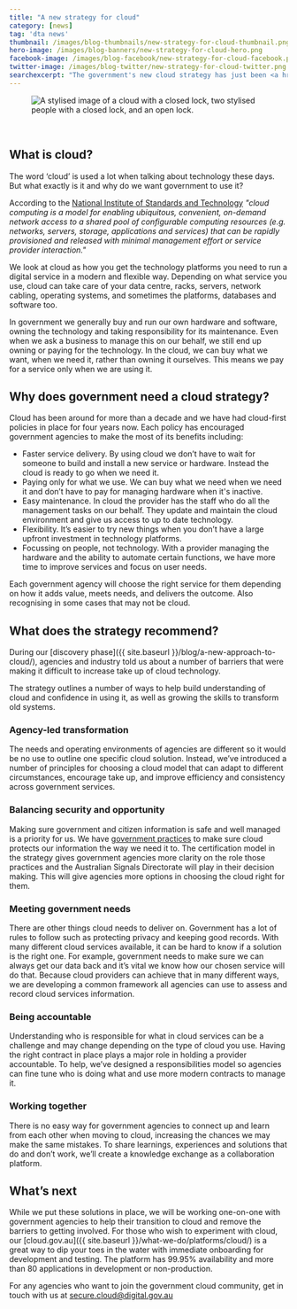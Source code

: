 ```yaml
---
title: "A new strategy for cloud"
category: [news]
tag: 'dta news'
thumbnail: /images/blog-thumbnails/new-strategy-for-cloud-thumbnail.png
hero-image: /images/blog-banners/new-strategy-for-cloud-hero.png
facebook-image: /images/blog-facebook/new-strategy-for-cloud-facebook.png
twitter-image: /images/blog-twitter/new-strategy-for-cloud-twitter.png
searchexcerpt: "The government's new cloud strategy has just been <a href='/what-we-do/policies-and-programs/secure-cloud/'>released</a>. It replaces a cloud computing policy and focuses on what will make it easier for government agencies to use cloud services"
---
```


<figure>
  <img src="{{ site.url }}{{ site.baseurl }}{{ page.hero-image }}" alt="A stylised image of a cloud with a closed lock, two stylised people with a closed lock, and an open lock.">
</figure>

<br />

## What is cloud?

The word ‘cloud’ is used a lot when talking about technology these days. But what exactly is it and why do we want government to use it?

According to the [National Institute of Standards and Technology](https://www.nist.gov/programs-projects/nist-cloud-computing-program-nccp) *"cloud computing is a model for enabling ubiquitous, convenient, on-demand network access to a shared pool of configurable computing resources (e.g. networks, servers, storage, applications and services) that can be rapidly provisioned and released with minimal management effort or service provider interaction."*

We look at cloud as how you get the technology platforms you need to run a digital service in a modern and flexible way. Depending on what service you use, cloud can take care of your data centre, racks, servers, network cabling, operating systems, and sometimes the platforms, databases and software too.

In government we generally buy and run our own hardware and software, owning the technology and taking responsibility for its maintenance. Even when we ask a business to manage this on our behalf, we still end up owning or paying for the technology. In the cloud, we can buy what we want, when we need it, rather than owning it ourselves. This means we pay for a service only when we are using it.

## Why does government need a cloud strategy?

Cloud has been around for more than a decade and we have had cloud-first policies in place for four years now. Each policy has encouraged government agencies to make the most of its benefits including:

- Faster service delivery. By using cloud we don’t have to wait for someone to build and install a new service or hardware. Instead the cloud is ready to go when we need it.
- Paying only for what we use. We can buy what we need when we need it and don’t have to pay for managing hardware when it's inactive.
- Easy maintenance. In cloud the provider has the staff who do all the management tasks on our behalf. They update and maintain the cloud environment and give us access to up to date technology.  
- Flexibility. It’s easier to try new things when you don’t have a large upfront investment in technology platforms.
- Focussing on people, not technology. With a provider managing the hardware and the ability to automate certain functions, we have more time to improve services and focus on user needs.

Each government agency will choose the right service for them depending on how it adds value, meets needs, and delivers the outcome. Also recognising in some cases that may not be cloud.

## What does the strategy recommend?

During our [discovery phase]({{ site.baseurl }}/blog/a-new-approach-to-cloud/), agencies and industry told us about a number of barriers that were making it difficult to increase take up of cloud technology.

The strategy outlines a number of ways to help build understanding of cloud and confidence in using it, as well as growing the skills to transform old systems.

### Agency-led transformation

The needs and operating environments of agencies are different so it would be no use to outline one specific cloud solution. Instead, we’ve introduced a number of principles for choosing a cloud model that can adapt to different circumstances, encourage take up, and improve efficiency and consistency across government services.

### Balancing security and opportunity

Making sure government and citizen information is safe and well managed is a priority for us. We have [government practices](https://www.asd.gov.au/infosec/irap/accreditation_framework.htm) to make sure cloud protects our information the way we need it to. The certification model in the strategy gives government agencies more clarity on the role those practices and the Australian Signals Directorate will play in their decision making. This will give agencies more options in choosing the cloud right for them.

### Meeting government needs

There are other things cloud needs to deliver on. Government has a lot of rules to follow such as protecting privacy and keeping good records. With many different cloud services available, it can be hard to know if a solution is the right one. For example, government needs to make sure we can always get our data back and it’s vital we know how our chosen service will do that. Because cloud providers can achieve that in many different ways, we are developing a common framework all agencies can use to assess and record cloud services information.

### Being accountable

Understanding who is responsible for what in cloud services can be a challenge and may change depending on the type of cloud you use. Having the right contract in place plays a major role in holding a provider accountable. To help, we’ve designed a responsibilities model so agencies can fine tune who is doing what and use more modern contracts to manage it.

### Working together

There is no easy way for government agencies to connect up and learn from each other when moving to cloud, increasing the chances we may make the same mistakes. To share learnings, experiences and solutions that do and don’t work, we’ll create a knowledge exchange as a collaboration platform.

## What’s next

While we put these solutions in place, we will be working one-on-one with government agencies to help their transition to cloud and remove the barriers to getting involved. For those who wish to experiment with cloud, our [cloud.gov.au]({{ site.baseurl }}/what-we-do/platforms/cloud/) is a great way to dip your toes in the water with immediate onboarding for development and testing. The platform has 99.95% availability and more than 80 applications in development or non-production.

For any agencies who want to join the government cloud community, get in touch with us at [secure.cloud@digital.gov.au](mailto:secure.cloud@digital.gov.au)
